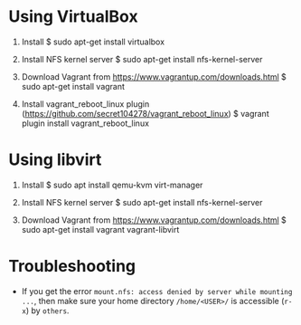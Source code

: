 # Using VirtualBox

1. Install
$ sudo apt-get install virtualbox

2. Install NFS kernel server
$ sudo apt-get install nfs-kernel-server

3. Download Vagrant from https://www.vagrantup.com/downloads.html
$ sudo apt-get install vagrant

4. Install vagrant_reboot_linux plugin (https://github.com/secret104278/vagrant_reboot_linux)
$ vagrant plugin install vagrant_reboot_linux

# Using libvirt

1. Install
$ sudo apt install qemu-kvm virt-manager

2. Install NFS kernel server
$ sudo apt-get install nfs-kernel-server

3. Download Vagrant from https://www.vagrantup.com/downloads.html
$ sudo apt-get install vagrant vagrant-libvirt

# Troubleshooting

- If you get the error `mount.nfs: access denied by server while mounting ...`,
  then make sure your home directory `/home/<USER>/` is accessible (`r-x`)
  by `others`.
